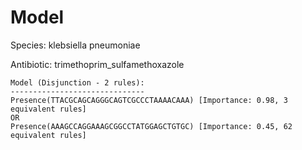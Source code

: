 
# Model

Species: klebsiella pneumoniae

Antibiotic: trimethoprim_sulfamethoxazole

```
Model (Disjunction - 2 rules):
------------------------------
Presence(TTACGCAGCAGGGCAGTCGCCCTAAAACAAA) [Importance: 0.98, 3 equivalent rules]
OR
Presence(AAAGCCAGGAAAGCGGCCTATGGAGCTGTGC) [Importance: 0.45, 62 equivalent rules]

```

